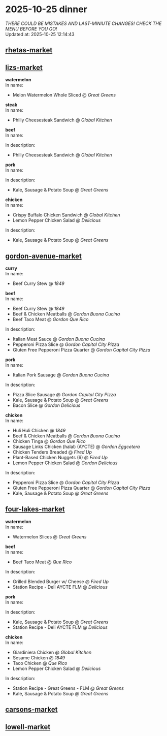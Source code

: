 # 2025-10-25 dinner  
*THERE COULD BE MISTAKES AND LAST-MINIUTE CHANGES! CHECK THE MENU BEFORE YOU GO!*  
Updated at: 2025-10-25 12:14:43  
## [rhetas-market](https://wisc-housingdining.nutrislice.com/menu/rhetas-market/dinner/2025-10-25)  
## [lizs-market](https://wisc-housingdining.nutrislice.com/menu/lizs-market/dinner/2025-10-25)  
**watermelon**  
In name:   
 - Melon Watermelon Whole Sliced @ *Great Greens*  
  
**steak**  
In name:   
 - Philly Cheesesteak Sandwich @ *Global Kitchen*  
  
**beef**  
In name:   
  
In description:   
 - Philly Cheesesteak Sandwich @ *Global Kitchen*  
  
**pork**  
In name:   
  
In description:   
 - Kale, Sausage & Potato Soup @ *Great Greens*  
  
**chicken**  
In name:   
 - Crispy Buffalo Chicken Sandwich @ *Global Kitchen*  
 - Lemon Pepper Chicken Salad @ *Delicious*  
  
In description:   
 - Kale, Sausage & Potato Soup @ *Great Greens*  
  
## [gordon-avenue-market](https://wisc-housingdining.nutrislice.com/menu/gordon-avenue-market/dinner/2025-10-25)  
**curry**  
In name:   
 - Beef Curry Stew @ *1849*  
  
**beef**  
In name:   
 - Beef Curry Stew @ *1849*  
 - Beef & Chicken Meatballs @ *Gordon Buona Cucina*  
 - Beef Taco Meat @ *Gordon Que Rico*  
  
In description:   
 - Italian Meat Sauce @ *Gordon Buona Cucina*  
 - Pepperoni Pizza Slice @ *Gordon Capital City Pizza*  
 - Gluten Free Pepperoni Pizza Quarter @ *Gordon Capital City Pizza*  
  
**pork**  
In name:   
 - Italian Pork Sausage @ *Gordon Buona Cucina*  
  
In description:   
 - Pizza Slice Sausage @ *Gordon Capital City Pizza*  
 - Kale, Sausage & Potato Soup @ *Great Greens*  
 - Bacon Slice @ *Gordon Delicious*  
  
**chicken**  
In name:   
 - Huli Huli Chicken @ *1849*  
 - Beef & Chicken Meatballs @ *Gordon Buona Cucina*  
 - Chicken Tinga @ *Gordon Que Rico*  
 - Sausage Links Chicken (halal) (AYCTE) @ *Gordon Eggcetera*  
 - Chicken Tenders Breaded @ *Fired Up*  
 - Plant-Based Chicken Nuggets (6) @ *Fired Up*  
 - Lemon Pepper Chicken Salad @ *Gordon Delicious*  
  
In description:   
 - Pepperoni Pizza Slice @ *Gordon Capital City Pizza*  
 - Gluten Free Pepperoni Pizza Quarter @ *Gordon Capital City Pizza*  
 - Kale, Sausage & Potato Soup @ *Great Greens*  
  
## [four-lakes-market](https://wisc-housingdining.nutrislice.com/menu/four-lakes-market/dinner/2025-10-25)  
**watermelon**  
In name:   
 - Watermelon Slices @ *Great Greens*  
  
**beef**  
In name:   
 - Beef Taco Meat @ *Que Rico*  
  
In description:   
 - Grilled Blended Burger w/ Cheese @ *Fired Up*  
 - Station Recipe - Deli  AYCTE FLM @ *Delicious*  
  
**pork**  
In name:   
  
In description:   
 - Kale, Sausage & Potato Soup @ *Great Greens*  
 - Station Recipe - Deli  AYCTE FLM @ *Delicious*  
  
**chicken**  
In name:   
 - Giardiniera Chicken @ *Global Kitchen*  
 - Sesame Chicken @ *1849*  
 - Taco Chicken @ *Que Rico*  
 - Lemon Pepper Chicken Salad @ *Delicious*  
  
In description:   
 - Station Recipe - Great Greens - FLM @ *Great Greens*  
 - Kale, Sausage & Potato Soup @ *Great Greens*  
  
## [carsons-market](https://wisc-housingdining.nutrislice.com/menu/carsons-market/dinner/2025-10-25)  
## [lowell-market](https://wisc-housingdining.nutrislice.com/menu/lowell-market/dinner/2025-10-25)  
  
